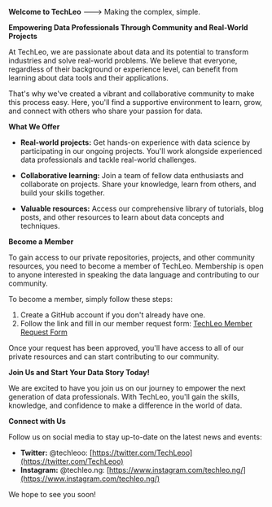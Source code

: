 **Welcome to TechLeo** ---> Making the complex, simple.

**Empowering Data Professionals Through Community and Real-World Projects**

At TechLeo, we are passionate about data and its potential to transform industries and solve real-world problems. We believe that everyone, regardless of their background or experience level, can benefit from learning about data tools and their applications.

That's why we've created a vibrant and collaborative community to make this process easy. Here, you'll find a supportive environment to learn, grow, and connect with others who share your passion for data.

**What We Offer**

* **Real-world projects:** Get hands-on experience with data science by participating in our ongoing projects. You'll work alongside experienced data professionals and tackle real-world challenges.

* **Collaborative learning:** Join a team of fellow data enthusiasts and collaborate on projects. Share your knowledge, learn from others, and build your skills together.

* **Valuable resources:** Access our comprehensive library of tutorials, blog posts, and other resources to learn about data concepts and techniques.

**Become a Member**

To gain access to our private repositories, projects, and other community resources, you need to become a member of TechLeo. Membership is open to anyone interested in speaking the data language and contributing to our community.

To become a member, simply follow these steps:

1. Create a GitHub account if you don't already have one.
2. Follow the link and fill in our member request form: [TechLeo Member Request Form](https://.com/)

Once your request has been approved, you'll have access to all of our private resources and can start contributing to our community.

**Join Us and Start Your Data Story Today!**

We are excited to have you join us on our journey to empower the next generation of data professionals. With TechLeo, you'll gain the skills, knowledge, and confidence to make a difference in the world of data.

**Connect with Us**

Follow us on social media to stay up-to-date on the latest news and events:

* **Twitter:** @techleoo: [https://twitter.com/TechLeoo](https://twitter.com/TechLeoo)
* **Instagram:** @techleo.ng: [https://www.instagram.com/techleo.ng/](https://www.instagram.com/techleo.ng/)

We hope to see you soon!
